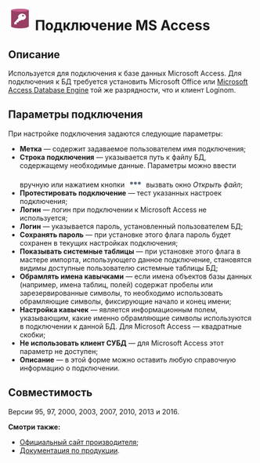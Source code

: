 # ![](../../../images/icons/vendors/accessodbcunidacdbconnection.svg) Подключение MS Access

## Описание

Используется для подключения к базе данных Microsoft Access. Для подключения к БД требуется установить Microsoft Office или [Microsoft Access Database Engine](https://www.microsoft.com/en-us/download/details.aspx?id=13255) той же разрядности, что и клиент Loginom.

## Параметры подключения

При настройке подключения задаются следующие параметры:

* **Метка** — содержит задаваемое пользователем имя подключения;
* **Строка подключения** — указывается путь к файлу БД, содержащему необходимые данные. Параметры можно ввести вручную или нажатием кнопки ![](../../../media/app/icons/toolbar-18/browse.svg) вызвать окно *Открыть файл*;
* **Протестировать подключение** — тест указанных настроек подключения;
* **Логин** — логин при подключении к Microsoft Access не используется;
* **Логин** — указывается пароль, установленный пользователем БД;
* **Сохранять пароль** — при установке этого флага пароль будет сохранен в текущих настройках подключения;
* **Показывать системные таблицы** — при установке этого флага в мастере импорта, использующего данное подключение, становятся видимы доступные пользователю системные таблицы БД;
* **Обрамлять имена кавычками** — если имена объектов базы данных (например, имена таблиц, полей) содержат пробелы или зарезервированные символы, то необходимо использовать обрамляющие символы, фиксирующие начало и конец имени;
* **Настройка кавычек** — является информационным полем, указывающим, какие именно обрамляющие символы используются в подключении  к данной БД. Для Microsoft Access — квадратные скобки;
* **Не использовать клиент СУБД** —  для Microsoft Access этот параметр не доступен;
* **Описание** — в этой форме можно оставить любую справочную информацию о подключении.

## Совместимость

Версии 95, 97, 2000, 2003, 2007, 2010, 2013 и 2016.

**Смотри также:**

* [Официальный сайт производителя](https://www.microsoft.com/ru-ru);
* [Документация по продукции](https://docs.microsoft.com/ru-ru/).